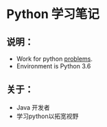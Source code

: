 # Python 学习笔记
## 说明：
- Work for python [problems](https://github.com/Yixiaohan/show-me-the-code).
- Environment is Python 3.6

## 关于：
- Java 开发者
- 学习python以拓宽视野